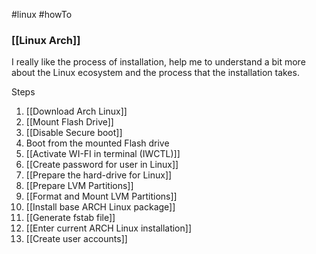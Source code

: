 #linux #howTo
### [[Linux Arch]] 
I really like the process of installation, help me to understand a bit more about the Linux ecosystem and the process that the installation takes. 

Steps
 1. [[Download Arch Linux]]
 2. [[Mount Flash Drive]]
 3. [[Disable Secure boot]]
 4. Boot from the mounted Flash drive
 5. [[Activate WI-FI in terminal (IWCTL)]]
 6. [[Create password for user in Linux]]
 7. [[Prepare the hard-drive for Linux]]
 8. [[Prepare LVM Partitions]] 
 9. [[Format and Mount LVM Partitions]]
10. [[Install base ARCH Linux package]]
11. [[Generate fstab file]]  
12. [[Enter current ARCH Linux installation]]
13. [[Create user accounts]]